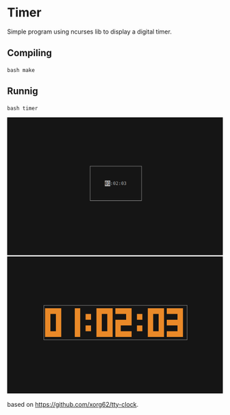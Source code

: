 # Timer

Simple program using ncurses lib to display a digital timer.

## Compiling
`bash
make
`

## Runnig
`bash
timer
`

![setting-the-timer](https://github.com/Tiago-Matinho/Show-Me-The-Timer/blob/main/screenshots/set_timer.png)
![timer](https://github.com/Tiago-Matinho/Show-Me-The-Timer/blob/main/screenshots/timer.png)

based on https://github.com/xorg62/tty-clock.
